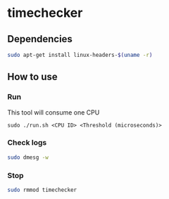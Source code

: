 # timechecker

## Dependencies
```bash
sudo apt-get install linux-headers-$(uname -r)
```

## How to use
### Run
This tool will consume one CPU
```
sudo ./run.sh <CPU ID> <Threshold (microseconds)>
```

### Check logs
```bash
sudo dmesg -w
```

### Stop
```bash
sudo rmmod timechecker
```
